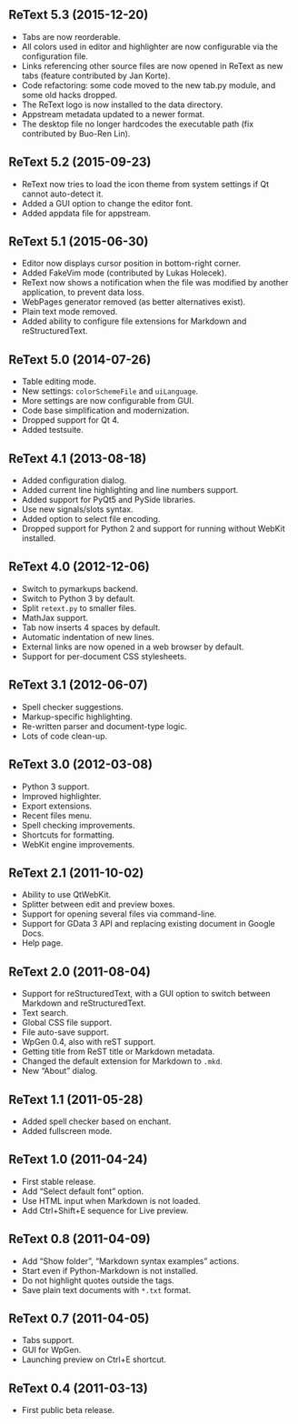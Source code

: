 ## ReText 5.3 (2015-12-20)

* Tabs are now reorderable.
* All colors used in editor and highlighter are now configurable via the
  configuration file.
* Links referencing other source files are now opened in ReText as new tabs
  (feature contributed by Jan Korte).
* Code refactoring: some code moved to the new tab.py module, and some old
  hacks dropped.
* The ReText logo is now installed to the data directory.
* Appstream metadata updated to a newer format.
* The desktop file no longer hardcodes the executable path (fix contributed
  by Buo-Ren Lin).

## ReText 5.2 (2015-09-23)

* ReText now tries to load the icon theme from system settings if
  Qt cannot auto-detect it.
* Added a GUI option to change the editor font.
* Added appdata file for appstream.

## ReText 5.1 (2015-06-30)

* Editor now displays cursor position in bottom-right corner.
* Added FakeVim mode (contributed by Lukas Holecek).
* ReText now shows a notification when the file was modified by another
  application, to prevent data loss.
* WebPages generator removed (as better alternatives exist).
* Plain text mode removed.
* Added ability to configure file extensions for Markdown and
  reStructuredText.

## ReText 5.0 (2014-07-26)

* Table editing mode.
* New settings: `colorSchemeFile` and `uiLanguage`.
* More settings are now configurable from GUI.
* Code base simplification and modernization.
* Dropped support for Qt 4.
* Added testsuite.

## ReText 4.1 (2013-08-18)

* Added configuration dialog.
* Added current line highlighting and line numbers support.
* Added support for PyQt5 and PySide libraries.
* Use new signals/slots syntax.
* Added option to select file encoding.
* Dropped support for Python 2 and support for running without WebKit
  installed.

## ReText 4.0 (2012-12-06)

* Switch to pymarkups backend.
* Switch to Python 3 by default.
* Split `retext.py` to smaller files.
* MathJax support.
* Tab now inserts 4 spaces by default.
* Automatic indentation of new lines.
* External links are now opened in a web browser by default.
* Support for per-document CSS stylesheets.

## ReText 3.1 (2012-06-07)

* Spell checker suggestions.
* Markup-specific highlighting.
* Re-written parser and document-type logic.
* Lots of code clean-up.

## ReText 3.0 (2012-03-08)

* Python 3 support.
* Improved highlighter.
* Export extensions.
* Recent files menu.
* Spell checking improvements.
* Shortcuts for formatting.
* WebKit engine improvements.

## ReText 2.1 (2011-10-02)

* Ability to use QtWebKit.
* Splitter between edit and preview boxes.
* Support for opening several files via command-line.
* Support for GData 3 API and replacing existing document in Google Docs.
* Help page.

## ReText 2.0 (2011-08-04)

* Support for reStructuredText, with a GUI option to switch between
  Markdown and reStructuredText.
* Text search.
* Global CSS file support.
* File auto-save support.
* WpGen 0.4, also with reST support.
* Getting title from ReST title or Markdown metadata.
* Changed the default extension for Markdown to `.mkd`.
* New “About” dialog.

## ReText 1.1 (2011-05-28)

* Added spell checker based on enchant.
* Added fullscreen mode.

## ReText 1.0 (2011-04-24)

* First stable release.
* Add “Select default font” option.
* Use HTML input when Markdown is not loaded.
* Add Ctrl+Shift+E sequence for Live preview.

## ReText 0.8 (2011-04-09)

* Add “Show folder”, “Markdown syntax examples” actions.
* Start even if Python-Markdown is not installed.
* Do not highlight quotes outside the tags.
* Save plain text documents with `*.txt` format.

## ReText 0.7 (2011-04-05)

* Tabs support.
* GUI for WpGen.
* Launching preview on Ctrl+E shortcut.

## ReText 0.4 (2011-03-13)

* First public beta release.
